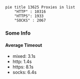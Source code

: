 
```mermaid
pie title 13625 Proxies in list
    "HTTP" : 10316
    "HTTPS": 1933
    "SOCKS" : 2067
```

### Some Info
#### Average Timeout

- mixed: 3.1s
- http: 1.4s
- https: 8.1s
- socks: 6.4s